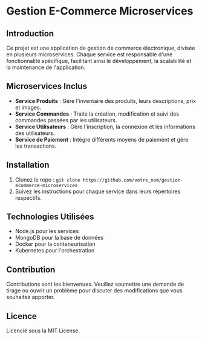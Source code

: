 # Gestion E-Commerce Microservices

## Introduction
Ce projet est une application de gestion de commerce électronique, divisée en plusieurs microservices. Chaque service est responsable d'une fonctionnalité spécifique, facilitant ainsi le développement, la scalabilité et la maintenance de l'application.

## Microservices Inclus
- **Service Produits** : Gère l'inventaire des produits, leurs descriptions, prix et images.
- **Service Commandes** : Traite la création, modification et suivi des commandes passées par les utilisateurs.
- **Service Utilisateurs** : Gère l'inscription, la connexion et les informations des utilisateurs.
- **Service de Paiement** : Intègre différents moyens de paiement et gère les transactions.

## Installation
1. Clonez le repo : `git clone https://github.com/votre_nom/gestion-ecommerce-microservices`
2. Suivez les instructions pour chaque service dans leurs répertoires respectifs.

## Technologies Utilisées
- Node.js pour les services
- MongoDB pour la base de données
- Docker pour la conteneurisation
- Kubernetes pour l'orchestration

## Contribution
Contributions sont les bienvenues. Veuillez soumettre une demande de tirage ou ouvrir un problème pour discuter des modifications que vous souhaitez apporter.

## Licence
Licencié sous la MIT License.
